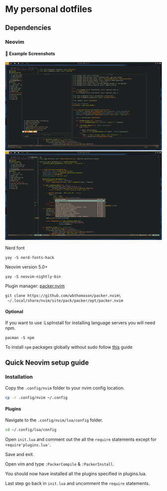 # My personal dotfiles

## Dependencies

### Neovim

#### :camera_flash: Example Screenshots

![telescope](./Pictures/screenshots/test2.jpg)
![lsp](./Pictures/screenshots/test3.jpg)

Nerd font

```
yay -S nerd-fonts-hack
```

Neovim version 5.0+

```
yay -S neovim-nightly-bin
```

Plugin manager: [packer.nvim](https://github.com/wbthomason/packer.nvim)

```
git clone https://github.com/wbthomason/packer.nvim\
 ~/.local/share/nvim/site/pack/packer/opt/packer.nvim
```

#### Optional

If you want to use :LspInstall for installing language servers you will need npm.

```
pacman -S npm
```

To install `npm` packages globally without sudo follow [this](https://github.com/sindresorhus/guides/blob/main/npm-global-without-sudo.md) guide

## Quick Neovim setup guide

### Installation

Copy the `.config/nvim` folder to your nvim config location.

```sh
cp -r .config/nvim ~/.config
```

#### Plugins

Navigate to the `.config/nvim/lua/config` folder.

```sh
cd ~/.config/lua/config
```

Open `init.lua` and comment out the all the `require` statements except for `require'plugins.lua'`.

Save and exit.

Open vim and type `:PackerCompile` & `:PackerInstall`.

You should now have installed all the plugins specified in plugins.lua.

Last step go back in `init.lua` and uncomment the `require` statements.
